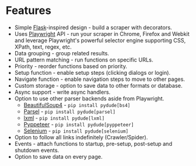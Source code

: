 # Features

- Simple [Flask](https://github.com/pallets/flask)-inspired design - build a scraper with decorators.
- Uses [Playwright](https://playwright.dev/python/) API - run your scraper in Chrome, Firefox and Webkit and leverage Playwright's powerful selector engine supporting CSS, XPath, text, regex, etc.
- Data grouping - group related results.
- URL pattern matching - run functions on specific URLs.
- Priority - reorder functions based on priority.
- Setup function - enable setup steps (clicking dialogs or login).
- Navigate function - enable navigation steps to move to other pages.
- Custom storage - option to save data to other formats or database.
- Async support - write async handlers.
- Option to use other parser backends aside from Playwright.
    - [BeautifulSoup4](https://www.crummy.com/software/BeautifulSoup/bs4/doc/) - `pip install pydude[bs4]`
    - [Parsel](https://github.com/scrapy/parsel) - `pip install pydude[parsel]`
    - [lxml](https://lxml.de/) - `pip install pydude[lxml]`
    - [Pyppeteer](https://github.com/pyppeteer/pyppeteer) - `pip install pydude[pyppeteer]`
    - [Selenium](https://github.com/SeleniumHQ/Selenium) - `pip install pydude[selenium]`
- Option to follow all links indefinitely (Crawler/Spider).
- Events - attach functions to startup, pre-setup, post-setup and shutdown events.
- Option to save data on every page.
